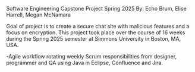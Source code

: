 Software Engineering Capstone Project Spring 2025
By: Echo Brum, Elise Harrell, Megan McNamara

Goal of project is to create a secure chat site with malicious features and a focus on encryption.
This project took place over the course of 16 weeks during the Spring 2025 semester at Simmons University in Boston, MA, USA. 

-Agile workflow rotating weekly Scrum responsibilities from designer, programmer and QA using Java in Eclipse, Confluence and Jira.
